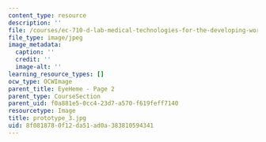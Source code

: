```yaml
---
content_type: resource
description: ''
file: /courses/ec-710-d-lab-medical-technologies-for-the-developing-world-spring-2010/8f0818780f12da51ad0a383810594341_prototype_3.jpg
file_type: image/jpeg
image_metadata:
  caption: ''
  credit: ''
  image-alt: ''
learning_resource_types: []
ocw_type: OCWImage
parent_title: EyeHeme - Page 2
parent_type: CourseSection
parent_uid: f0a881e5-0cc4-23d7-a570-f619feff7140
resourcetype: Image
title: prototype_3.jpg
uid: 8f081878-0f12-da51-ad0a-383810594341
---
```

